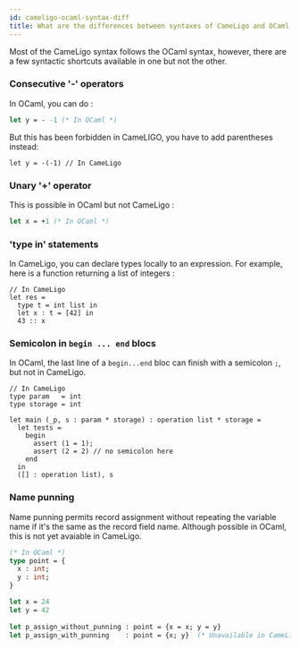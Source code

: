 ```yaml
---
id: cameligo-ocaml-syntax-diff
title: What are the differences between syntaxes of CameLigo and OCaml ?
---
```


Most of the CameLigo syntax follows the OCaml syntax, however, there are a few syntactic shortcuts available in one but not the other.

### Consecutive '-' operators

In OCaml, you can do :

```ocaml
let y = - -1 (* In OCaml *)
```
But this has been forbidden in CameLIGO, you have to add parentheses instead:

```cameligo
let y = -(-1) // In CameLigo
```

### Unary '+' operator

This is possible in OCaml but not CameLigo :

```ocaml
let x = +1 (* In OCaml *)
```

### 'type in' statements

In CameLigo, you can declare types locally to an expression.
For example, here is a function returning a list of integers :

```cameligo
// In CameLigo
let res = 
  type t = int list in
  let x : t = [42] in
  43 :: x
```

### Semicolon in `begin ... end` blocs

In OCaml, the last line of a `begin...end` bloc can finish with a semicolon `;`, but not in CameLigo.

```cameligo
// In CameLigo
type param   = int
type storage = int

let main (_p, s : param * storage) : operation list * storage =
  let tests =
    begin
      assert (1 = 1);
      assert (2 = 2) // no semicolon here
    end
  in
  ([] : operation list), s
```

### Name punning

Name punning permits record assignment without repeating the variable name if it's the same as the record field name.
Although possible in OCaml, this is not yet avaiable in CameLigo.

```ocaml
(* In OCaml *)
type point = {
  x : int;
  y : int;
}

let x = 24
let y = 42
  
let p_assign_without_punning : point = {x = x; y = y}
let p_assign_with_punning    : point = {x; y}  (* Unavailable in CameLigo *)
```
